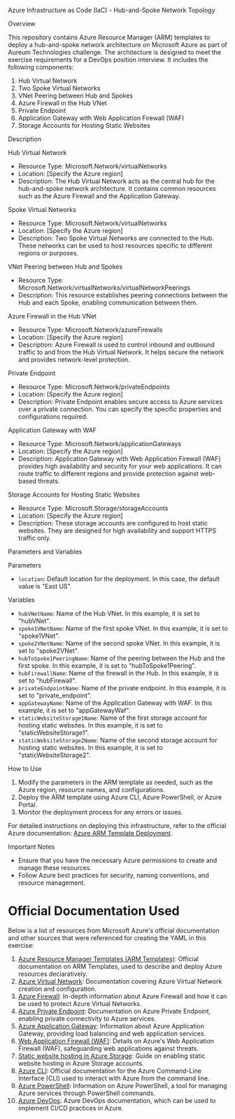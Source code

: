 Azure Infrastructure as Code (IaC) - Hub-and-Spoke Network Topology

Overview

This repository contains Azure Resource Manager (ARM) templates to deploy a hub-and-spoke network architecture on Microsoft Azure as part of Aureum Technologies challenge. The architecture is designed to meet the exercise requirements for a DevOps position interview. It includes the following components:

1. Hub Virtual Network
2. Two Spoke Virtual Networks
3. VNet Peering between Hub and Spokes
4. Azure Firewall in the Hub VNet
5. Private Endpoint
6. Application Gateway with Web Application Firewall (WAF)
7. Storage Accounts for Hosting Static Websites

Description

Hub Virtual Network

- Resource Type: Microsoft.Network/virtualNetworks
- Location: [Specify the Azure region]
- Description: The Hub Virtual Network acts as the central hub for the hub-and-spoke network architecture. It contains common resources such as the Azure Firewall and the Application Gateway.

Spoke Virtual Networks

- Resource Type: Microsoft.Network/virtualNetworks
- Location: [Specify the Azure region]
- Description: Two Spoke Virtual Networks are connected to the Hub. These networks can be used to host resources specific to different regions or purposes.

VNet Peering between Hub and Spokes

- Resource Type: Microsoft.Network/virtualNetworks/virtualNetworkPeerings
- Description: This resource establishes peering connections between the Hub and each Spoke, enabling communication between them.

Azure Firewall in the Hub VNet

- Resource Type: Microsoft.Network/azureFirewalls
- Location: [Specify the Azure region]
- Description: Azure Firewall is used to control inbound and outbound traffic to and from the Hub Virtual Network. It helps secure the network and provides network-level protection.

Private Endpoint

- Resource Type: Microsoft.Network/privateEndpoints
- Location: [Specify the Azure region]
- Description: Private Endpoint enables secure access to Azure services over a private connection. You can specify the specific properties and configurations required.

Application Gateway with WAF

- Resource Type: Microsoft.Network/applicationGateways
- Location: [Specify the Azure region]
- Description: Application Gateway with Web Application Firewall (WAF) provides high availability and security for your web applications. It can route traffic to different regions and provide protection against web-based threats.

Storage Accounts for Hosting Static Websites

- Resource Type: Microsoft.Storage/storageAccounts
- Location: [Specify the Azure region]
- Description: These storage accounts are configured to host static websites. They are designed for high availability and support HTTPS traffic only.

Parameters and Variables

Parameters

- `location`: Default location for the deployment. In this case, the default value is "East US".

Variables

- `hubVNetName`: Name of the Hub VNet. In this example, it is set to "hubVNet".
- `spoke1VNetName`: Name of the first spoke VNet. In this example, it is set to "spoke1VNet".
- `spoke2VNetName`: Name of the second spoke VNet. In this example, it is set to "spoke2VNet".
- `hubToSpoke1PeeringName`: Name of the peering between the Hub and the first spoke. In this example, it is set to "hubToSpoke1Peering".
- `hubFirewallName`: Name of the firewall in the Hub. In this example, it is set to "hubFirewall".
- `privateEndpointName`: Name of the private endpoint. In this example, it is set to "private_endpoint".
- `appGatewayName`: Name of the Application Gateway with WAF. In this example, it is set to "appGatewayWaf".
- `staticWebsiteStorage1Name`: Name of the first storage account for hosting static websites. In this example, it is set to "staticWebsiteStorage1".
- `staticWebsiteStorage2Name`: Name of the second storage account for hosting static websites. In this example, it is set to "staticWebsiteStorage2".

How to Use

1. Modify the parameters in the ARM template as needed, such as the Azure region, resource names, and configurations.
2. Deploy the ARM template using Azure CLI, Azure PowerShell, or Azure Portal.
3. Monitor the deployment process for any errors or issues.

For detailed instructions on deploying this infrastructure, refer to the official Azure documentation: [Azure ARM Template Deployment](https://docs.microsoft.com/en-us/azure/azure-resource-manager/templates/deploy-portal).

Important Notes

- Ensure that you have the necessary Azure permissions to create and manage these resources.
- Follow Azure best practices for security, naming conventions, and resource management.

 # Official Documentation Used

Below is a list of resources from Microsoft Azure's official documentation and other sources that were referenced for creating the YAML in this exercise:

1. [Azure Resource Manager Templates (ARM Templates)](https://docs.microsoft.com/en-us/azure/azure-resource-manager/templates/): Official documentation on ARM Templates, used to describe and deploy Azure resources declaratively.
2. [Azure Virtual Network](https://docs.microsoft.com/en-us/azure/virtual-network/): Documentation covering Azure Virtual Network creation and configuration.
3. [Azure Firewall](https://docs.microsoft.com/en-us/azure/firewall/): In-depth information about Azure Firewall and how it can be used to protect Azure Virtual Networks.
4. [Azure Private Endpoint](https://docs.microsoft.com/en-us/azure/private-link/private-endpoint-overview): Documentation on Azure Private Endpoint, enabling private connectivity to Azure services.
5. [Azure Application Gateway](https://docs.microsoft.com/en-us/azure/application-gateway/): Information about Azure Application Gateway, providing load balancing and web application services.
6. [Web Application Firewall (WAF)](https://docs.microsoft.com/en-us/azure/web-application-firewall/): Details on Azure's Web Application Firewall (WAF), safeguarding web applications against threats.
7. [Static website hosting in Azure Storage](https://docs.microsoft.com/en-us/azure/storage/blobs/storage-blob-static-website): Guide on enabling static website hosting in Azure Storage accounts.
8. [Azure CLI](https://docs.microsoft.com/en-us/cli/azure/): Official documentation for the Azure Command-Line Interface (CLI) used to interact with Azure from the command line.
9. [Azure PowerShell](https://docs.microsoft.com/en-us/powershell/azure/): Information on Azure PowerShell, a tool for managing Azure services through PowerShell commands.
10. [Azure DevOps](https://docs.microsoft.com/en-us/azure/devops/): Azure DevOps documentation, which can be used to implement CI/CD practices in Azure.





